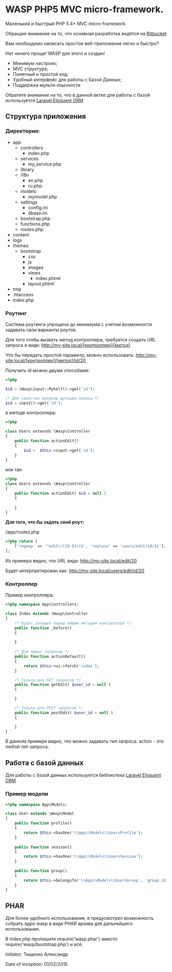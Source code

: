 # WASP PHP5 MVC micro-framework.
Маленький и быстрый PHP 5.4+ MVC micro-framework.

Обращаю внимание на то, что оснавная разработка ведётся на [Bitbucket](https://bitbucket.org/cruide/wasp)

Вам необходимо написать простое веб-приложение легко и быстро?

Нет ничего проще! WASP для этого и создан!

- Минимум настроек;
- MVC структура;
- Понятный и простой код;
- Удобный интерфейс для работы с Базой Данных;
- Поддержка мульти-язычности

Обратите внимание на то, что в данной ветке для работы с базой используется [Laravel Eloquent ORM](https://github.com/LaravelRUS/docs/blob/5.1/eloquent.md)

## Структура приложения
### Директории:

- app
    - controllers
        - index.php
    - services
        - my_service.php
    - library
    - i18n
        - en.php
        - ru.php
    - models
        - mymodel.php
    - settings
        - config.ini
        - dbase.ini
    - bootstrap.php
    - functions.php
    - routes.php
- content
- logs
- themes
    - bootstrap
        - css
        - js
        - images
        - views
            - index.phtml
        - layout.phtml
- tmp
- .htaccess
- index.php

### Роутинг
Система роутинга упрощена до минимума с учетом возможности задавать свои варианты роутов.

Для того чтобы вызвать метод контроллера, требуется создать URL запроса в виде:
http://my-site.local/[контроллер]/[метод]

Что бы передать простой параметр, можно использовать:
http://my-site.local/[контроллер]/[метод]/id/20

Получить id можно двумя способами:

```PHP
<?php

$id = \Wasp\Input::MySelf()->get('id');

/* Для удобства введены функции-алиасы */
$id = input()->get('id');

```

в методе контроллера: 
```PHP
<?php

class Users extexnds \Wasp\Controller
{
    public function actionEdit()
    {
        $id =  $this->input->get('id');
    }
}
```   

или так:

```PHP
<?php
class Users extexnds \Wasp\Controller
{
    public function actionEdit( $id = null )
    {
        
    }
}
```   

**Для того, что бы задать свой роут:**

/app/routes.php

```PHP
<?php return [
    ['regexp' => '^edit\/([0-9]+)$', 'replace' => 'users/edit/id/$1'],
];
```

Из примера видно, что URL вида: http://my-site.local/edit/20

Будет интерпретирован как: http://my-site.local/users/edit/id/20

### Контроллер

Пример контроллера:
```PHP
<?php namespace App\Controllers;

class Index extends \Wasp\Controller
{
    /* Будет запущен перед любым методом контроллера */
    public function _before()
    {
        
    }
    
    /* Для любых запросов */
    public function actionDefault()
    {
        return $this->ui->fetch('index');    
    }

    /* Только для GET запросов */
    public function getEdit( $user_id = null )
    {

    }

    /* Только для POST запросов */
    public function postEdit( $user_id = null )
    {

    }
}
```

В данном примере видно, что можно задавать тип запроса. action - это любой тип запроса.



## Работа с базой данных

Для работы с базой данных используется библиотека [Laravel Eloquent ORM](https://github.com/LaravelRUS/docs/blob/5.1/eloquent.md)

### Пример модели
```PHP
<?php namespace App\Models;

class User extends \Wasp\Model
{
    public function profile()
    {
        return $this->hasOne('\\App\\Models\\UsersProfile');
    }
    
    public function session()
    {
        return $this->hasOne('\\App\\Models\\UsersSession');
    }
    
    public function group()
    {
        return $this->belongsTo('\\App\\Models\\UsersGroup', 'group_id');
    }
}
```

## PHAR

Для более удобного использования, я предусмотрел возможность собрать ядро wasp в виде PHAR архива для дальнейшего использования.

В index.php пропишите require('wasp.phar') вместо require('wasp/bootstrap.php') и всё.



Initiator: Тищенко Александр

Date of inception: 01/02/2015
